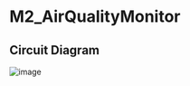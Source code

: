# M2_AirQualityMonitor

## Circuit Diagram

![image](https://user-images.githubusercontent.com/98815258/155835104-8dcacc71-9f6a-4afc-a547-ed82733fefc3.png)
